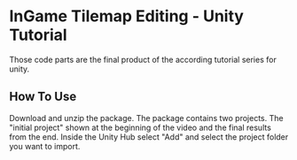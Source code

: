 # InGame Tilemap Editing - Unity Tutorial

Those code parts are the final product of the according tutorial series for unity.

## How To Use

Download and unzip the package. The package contains two projects. The "initial project" shown at the beginning of the video and the final results from the end. Inside the Unity Hub select "Add" and select the project folder you want to import.
